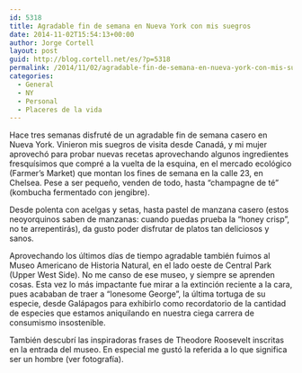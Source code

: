 ```yaml
---
id: 5318
title: Agradable fin de semana en Nueva York con mis suegros
date: 2014-11-02T15:54:13+00:00
author: Jorge Cortell
layout: post
guid: http://blog.cortell.net/es/?p=5318
permalink: /2014/11/02/agradable-fin-de-semana-en-nueva-york-con-mis-suegros/
categories:
  - General
  - NY
  - Personal
  - Placeres de la vida
---
```

Hace tres semanas disfruté de un agradable fin de semana casero en Nueva York. Vinieron mis suegros de visita desde Canadá, y mi mujer aprovechó para probar nuevas recetas aprovechando algunos ingredientes fresquísimos que compré a la vuelta de la esquina, en el mercado ecológico (Farmer’s Market) que montan los fines de semana en la calle 23, en Chelsea. Pese a ser pequeño, venden de todo, hasta “champagne de té” (kombucha fermentado con jengibre).

Desde polenta con acelgas y setas, hasta pastel de manzana casero (estos neoyorquinos saben de manzanas: cuando puedas prueba la “honey crisp”, no te arrepentirás), da gusto poder disfrutar de platos tan deliciosos y sanos.

Aprovechando los últimos días de tiempo agradable también fuimos al Museo Americano de Historia Natural, en el lado oeste de Central Park (Upper West Side). No me canso de ese museo, y siempre se aprenden cosas. Esta vez lo más impactante fue mirar a la extinción reciente a la cara, pues acababan de traer a “lonesome George”, la última tortuga de su especie, desde Galápagos para exhibirlo como recordatorio de la cantidad de especies que estamos aniquilando en nuestra ciega carrera de consumismo insostenible.

<p class="p1">
  También descubrí las inspiradoras frases de Theodore Roosevelt inscritas en la entrada del museo. En especial me gustó la referida a lo que significa ser un hombre (ver fotografía).
</p>